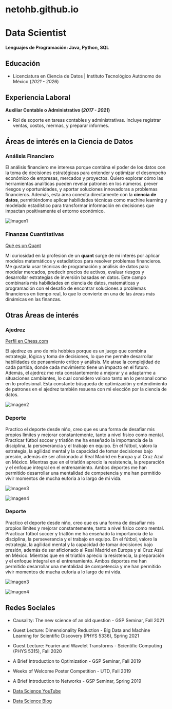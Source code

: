 # netohb.github.io

# Data Scientist

#### Lenguajes de Programación: Java, Python, SQL

## Educación
- Licenciatura en Ciencia de Datos | Instituto Tecnológico Autónomo de México (_2021 - 2026_)								       		


## Experiencia Laboral
**Auxiliar Contable o Administrativo (_2017 - 2021_)**
- Rol de soporte en tareas contables y administrativas. Incluye registrar ventas, costos, mermas, y preparar informes.

## Áreas de interés en la Ciencia de Datos
### Análisis Financiero

El análisis financiero me interesa porque combina el poder de los datos con la toma de decisiones estratégicas para entender y optimizar el desempeño económico de empresas, mercados y proyectos. Quiero explorar cómo las herramientas analíticas pueden revelar patrones en los números, prever riesgos y oportunidades, y aportar soluciones innovadoras a problemas financieros. Además, esta área conecta directamente con la **ciencia de datos**, permitiéndome aplicar habilidades técnicas como machine learning y modelado estadístico para transformar información en decisiones que impactan positivamente el entorno económico.

![Imagen1](/img/mercados-financieros-1_0.jpg)

### Finanzas Cuantitativas
[Qué es un Quant](https://datascientest.com/es/formacion-quant)

Mi curiosidad en la profesión de un **quant** surge de mi interés por aplicar modelos matemáticos y estadísticos para resolver problemas financieros. Me gustaría usar técnicas de programación y análisis de datos para modelar mercados, predecir precios de activos, evaluar riesgos y desarrollar estrategias de inversión basadas en datos. Este campo combinaría mis habilidades en ciencia de datos, matemáticas y programación con el desafío de encontrar soluciones a problemas financieros en tiempo real, lo que lo convierte en una de las áreas más dinámicas en las finanzas.


## Otras Áreas de interés
### Ajedrez
[Perfil en Chess.com](https://www.chess.com/member/netohbernal)

El ajedrez es uno de mis hobbies porque es un juego que combina estrategia, lógica y toma de decisiones, lo que me permite desarrollar habilidades de pensamiento crítico y análisis. Me atrae la complejidad de cada partida, donde cada movimiento tiene un impacto en el futuro. Además, el ajedrez me reta constantemente a mejorar y a adaptarme a situaciones cambiantes, lo cual considero valioso tanto en lo personal como en lo profesional. Esta constante búsqueda de optimización y entendimiento de patrones en el ajedrez también resuena con mi elección por la ciencia de datos.

![Imagen2](/img/ChessSet.jpg)

### Deporte

Practico el deporte desde niño, creo que es una forma de desafiar mis propios límites y mejorar constantemente, tanto a nivel físico como mental. Practicar fútbol soccer y triatlón me ha enseñado la importancia de la disciplina, la perseverancia y el trabajo en equipo. En el fútbol, valoro la estrategia, la agilidad mental y la capacidad de tomar decisiones bajo presión, además de ser aficionado al Real Madrid en Europa y al Cruz Azul en México. Mientras que en el triatlón aprecio la resistencia, la preparación y el enfoque integral en el entrenamiento. Ambos deportes me han permitido desarrollar una mentalidad de competencia y me han permitido vivir momentos de mucha euforia a lo largo de mi vida.

![Imagen3](/img/futbol.jpg)

![Imagen4](/img/triatlon.jpg)

### Deporte

Practico el deporte desde niño, creo que es una forma de desafiar mis propios límites y mejorar constantemente, tanto a nivel físico como mental. Practicar fútbol soccer y triatlón me ha enseñado la importancia de la disciplina, la perseverancia y el trabajo en equipo. En el fútbol, valoro la estrategia, la agilidad mental y la capacidad de tomar decisiones bajo presión, además de ser aficionado al Real Madrid en Europa y al Cruz Azul en México. Mientras que en el triatlón aprecio la resistencia, la preparación y el enfoque integral en el entrenamiento. Ambos deportes me han permitido desarrollar una mentalidad de competencia y me han permitido vivir momentos de mucha euforia a lo largo de mi vida.

![Imagen3](//img/futbol.jpg)

![Imagen4](//img/triatlon.jpg)

## Redes Sociales
- Causality: The new science of an old question - GSP Seminar, Fall 2021
- Guest Lecture: Dimensionality Reduction - Big Data and Machine Learning for Scientific Discovery (PHYS 5336), Spring 2021
- Guest Lecture: Fourier and Wavelet Transforms - Scientific Computing (PHYS 5315), Fall 2020
- A Brief Introduction to Optimization - GSP Seminar, Fall 2019
- Weeks of Welcome Poster Competition - UTD, Fall 2019
- A Brief Introduction to Networks - GSP Seminar, Spring 2019

- [Data Science YouTube](https://www.youtube.com/channel/UCa9gErQ9AE5jT2DZLjXBIdA)

- [Data Science Blog](https://medium.com/@shawhin)
